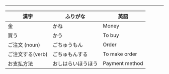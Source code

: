 
---

| 漢字 | ふりがな | 英語 |
| ---- | ---- | ---- |
| 金 | かね | Money |
| 買う | かう | To buy |
| ご注文 (noun) | ごちゅうもん | Order |
| ご注文する(verb) | ごちゅもんする | To make order |
| お支払方法 | おしはらいほうほう | Payment method |
